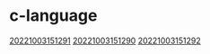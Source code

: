 # c-language
[20221003151291](/zet/20221003151291/README.md)
[20221003151290](/zet/20221003151290/README.md)
[20221003151292](/zet/20221003151292/README.md)

